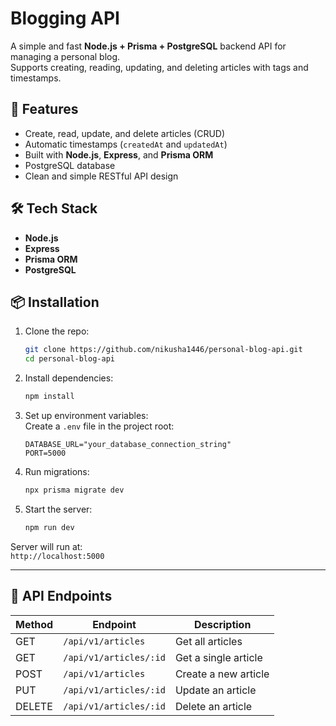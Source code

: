 # Blogging API

A simple and fast **Node.js + Prisma + PostgreSQL** backend API for managing a personal blog.  
Supports creating, reading, updating, and deleting articles with tags and timestamps.

## 🚀 Features

- Create, read, update, and delete articles (CRUD)
- Automatic timestamps (`createdAt` and `updatedAt`)
- Built with **Node.js**, **Express**, and **Prisma ORM**
- PostgreSQL database
- Clean and simple RESTful API design

## 🛠️ Tech Stack

- **Node.js**
- **Express**
- **Prisma ORM**
- **PostgreSQL**

## 📦 Installation

1. Clone the repo:

   ```bash
   git clone https://github.com/nikusha1446/personal-blog-api.git
   cd personal-blog-api
   ```

2. Install dependencies:

   ```bash
   npm install
   ```

3. Set up environment variables:  
   Create a `.env` file in the project root:

   ```env
   DATABASE_URL="your_database_connection_string"
   PORT=5000
   ```

4. Run migrations:

   ```bash
   npx prisma migrate dev
   ```

5. Start the server:

   ```bash
   npm run dev
   ```

Server will run at:  
`http://localhost:5000`

---

## 📝 API Endpoints

| Method | Endpoint               | Description          |
| ------ | ---------------------- | -------------------- |
| GET    | `/api/v1/articles`     | Get all articles     |
| GET    | `/api/v1/articles/:id` | Get a single article |
| POST   | `/api/v1/articles`     | Create a new article |
| PUT    | `/api/v1/articles/:id` | Update an article    |
| DELETE | `/api/v1/articles/:id` | Delete an article    |
